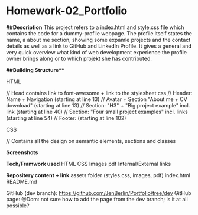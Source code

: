 # Homework-02_Portfolio

**##Description**
This project refers to a index.html and style.css file which contains the code for a dummy-profile webpage. The profile itself states the name, a about me section, showing some expamle projects and the contact details as well as a link to GitHub and LinkedIn Profile. It gives a general and very quick overview what kind of web development experience the profile owner brings along or to which projekt she has contributed.

**##Building Structure\*\***

HTML

// Head:contains link to font-awesome + link to the stylesheet css
// Header: Name + Navigation (starting at line 13)
// Avatar + Section "About me + CV download" (starting at line 13)
// Section: "H3" + "Big project example" incl. link (starting at line 40)
// Section: "Four small project examples" incl. links (starting at line 54)
// Footer: (starting at line 102)

CSS

// Contains all the design on semantic elements, sections and classes

**Screenshots**

**Tech/Framwork used**
HTML
CSS
Images
pdf
Internal/External links

**Repositery content + link**
assets folder (styles.css, images, pdf)
index.html
README.md

GitHub (dev branch): https://github.com/JenBerlin/Portfolio/tree/dev
GitHub page: @Dom: not sure how to add the page from the dev branch; is it at all possible?
